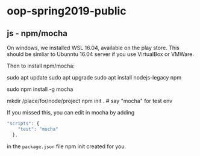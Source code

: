 # oop-spring2019-public

## js - npm/mocha

On windows, we installed WSL 16.04, available on the play store.  This should be simliar to Ubunntu 16.04 server if you use VirtualBox or VMWare.

Then to install npm/mocha:

sudo apt update
sudo apt upgrade
sudo apt install nodejs-legacy npm

sudo npm install -g mocha

mkdir /place/for/node/project
npm init . # say "mocha" for test env

If you missed this, you can edit in mocha by adding

```js
"scripts": {
    "test": "mocha"
  },
```

in the `package.json` file npm init created for you.

 